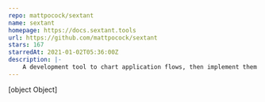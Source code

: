 ```yaml
---
repo: mattpocock/sextant
name: sextant
homepage: https://docs.sextant.tools
url: https://github.com/mattpocock/sextant
stars: 167
starredAt: 2021-01-02T05:36:00Z
description: |-
    A development tool to chart application flows, then implement them in code
---
```


[object Object]
